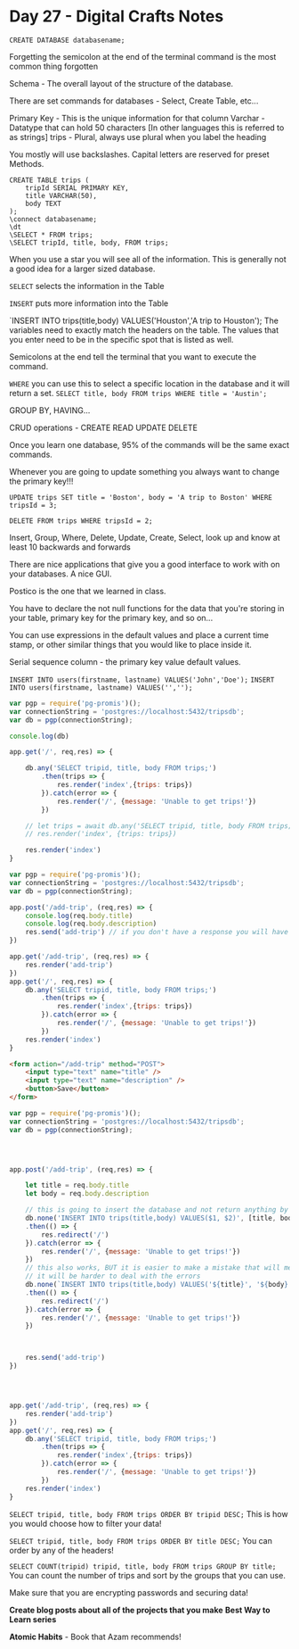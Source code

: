 # Day 27 - Digital Crafts Notes

`CREATE DATABASE databasename;`

Forgetting the semicolon at the end of the terminal command is the most common thing forgotten

Schema - The overall layout of the structure of the database.

There are set commands for databases - Select, Create Table, etc...

Primary Key - This is the unique information for that column
Varchar - Datatype that can hold 50 characters [In other languages this is referred to as strings]
trips - Plural, always use plural when you label the heading

You mostly will use backslashes. Capital letters are reserved for preset Methods.

```
CREATE TABLE trips (
    tripId SERIAL PRIMARY KEY,
    title VARCHAR(50),
    body TEXT
);
\connect databasename;
\dt
\SELECT * FROM trips;
\SELECT tripId, title, body, FROM trips;
```

When you use a star you will see all of the information. This is generally not a good idea for a larger sized database.

`SELECT` selects the information in the Table

`INSERT` puts more information into the Table

`INSERT INTO trips(title,body) VALUES('Houston','A trip to Houston');
The variables need to exactly match the headers on the table.
The values that you enter need to be in the specific spot that is listed as well.

Semicolons at the end tell the terminal that you want to execute the command.

`WHERE` you can use this to select a specific location in the database and it will return a set.
`SELECT title, body FROM trips WHERE title = 'Austin';`

GROUP BY, HAVING...

CRUD operations - CREATE READ UPDATE DELETE

Once you learn one database, 95% of the commands will be the same exact commands.

Whenever you are going to update something you always want to change the primary key!!!

`UPDATE trips SET title = 'Boston', body = 'A trip to Boston' WHERE tripsId = 3;`

`DELETE FROM trips WHERE tripsId = 2;`

Insert, Group, Where, Delete, Update, Create, Select, look up and know at least 10 backwards and forwards

There are nice applications that give you a good interface to work with on your databases. A nice GUI.

Postico is the one that we learned in class.

You have to declare the not null functions for the data that you're storing in your table, primary key for the primary key, and so on...

You can use expressions in the default values and place a current time stamp, or other similar things that you would like to place inside it.

Serial sequence column - the primary key value default values.

`INSERT INTO users(firstname, lastname) VALUES('John','Doe');`
`INSERT INTO users(firstname, lastname) VALUES('','');`

```js
var pgp = require('pg-promis')();
var connectionString = 'postgres://localhost:5432/tripsdb';
var db = pgp(connectionString);

console.log(db)

app.get('/', req,res) => {

    db.any('SELECT tripid, title, body FROM trips;')
        .then(trips => {
            res.render('index',{trips: trips})
        }).catch(error => {
            res.render('/', {message: 'Unable to get trips!'})
        })

    // let trips = await db.any('SELECT tripid, title, body FROM trips;')
    // res.render('index', {trips: trips})

    res.render('index')
}

```

```js
var pgp = require('pg-promis')();
var connectionString = 'postgres://localhost:5432/tripsdb';
var db = pgp(connectionString);

app.post('/add-trip', (req,res) => {
    console.log(req.body.title)
    console.log(req.body.description)
    res.send('add-trip') // if you don't have a response you will have this running forever!
})

app.get('/add-trip', (req,res) => {
    res.render('add-trip')
})
app.get('/', req,res) => {
    db.any('SELECT tripid, title, body FROM trips;')
        .then(trips => {
            res.render('index',{trips: trips})
        }).catch(error => {
            res.render('/', {message: 'Unable to get trips!'})
        })
    res.render('index')
}
```

```html
<form action="/add-trip" method="POST">
    <input type="text" name="title" />
    <input type="text" name="description" />
    <button>Save</button>
</form>
```

```js
var pgp = require('pg-promis')();
var connectionString = 'postgres://localhost:5432/tripsdb';
var db = pgp(connectionString);




app.post('/add-trip', (req,res) => {

    let title = req.body.title
    let body = req.body.description

    // this is going to insert the database and not return anything by declaring none
    db.none('INSERT INTO trips(title,body) VALUES($1, $2)', [title, body])
    .then(() => {
        res.redirect('/')
    }).catch(error => {
        res.render('/', {message: 'Unable to get trips!'})
    })
    // this also works, BUT it is easier to make a mistake that will mess up your database overall.
    // it will be harder to deal with the errors
    db.none(`INSERT INTO trips(title,body) VALUES('${title}', '${body}')`)
    .then(() => {
        res.redirect('/')
    }).catch(error => {
        res.render('/', {message: 'Unable to get trips!'})
    })



    res.send('add-trip')
})




app.get('/add-trip', (req,res) => {
    res.render('add-trip')
})
app.get('/', req,res) => {
    db.any('SELECT tripid, title, body FROM trips;')
        .then(trips => {
            res.render('index',{trips: trips})
        }).catch(error => {
            res.render('/', {message: 'Unable to get trips!'})
        })
    res.render('index')
}
```

`SELECT tripid, title, body FROM trips ORDER BY tripid DESC;` This is how you would choose how to filter your data!

`SELECT tripid, title, body FROM trips ORDER BY title DESC;` You can order by any of the headers!

`SELECT COUNT(tripid) tripid, title, body FROM trips GROUP BY title;` You can count the number of trips and sort by the groups that you can use.

Make sure that you are encrypting passwords and securing data!

__Create blog posts about all of the projects that you make__
__Best Way to Learn series__

__Atomic Habits__ - Book that Azam recommends!